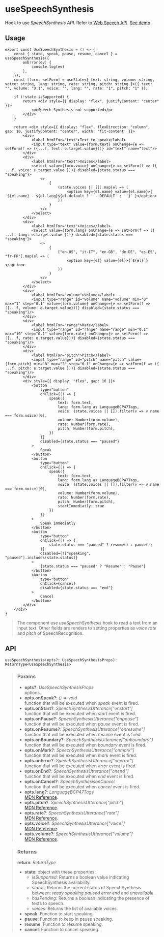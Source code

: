 # useSpeechSynthesis
Hook to use _SpeechSynthesis API_. Refer to [Web Speech API](https://developer.mozilla.org/en-US/docs/Web/API/SpeechSynthesis). [See demo](https://ndriadev.github.io/react-tools/#/hooks/api-dom/useSpeechSynthesis)

## Usage

```tsx
export const UseSpeechSynthesis = () => {
	const { state, speak, pause, resume, cancel } = useSpeechSynthesis({
		onError(ev) {
			console.log(ev)
		},
	});
	const [form, setForm] = useState<{ text: string, volume: string, voice: string, lang: string, rate: string, pitch: string }>({ text: "", volume: "0.1", voice: "", lang: "", rate: "1", pitch: "1" });

	if (!state.isSupported) {
		return <div style={{ display: "flex", justifyContent: "center" }}>
			<p>Speech Synthesis not supported</p>
		</div>
	}

	return <div style={{ display: "flex", flexDirection: "column", gap: 10, justifyContent: "center", width: 'fit-content' }}>
		<div>
			<label htmlFor="text">Text to speak</label>
			<input type="text" value={form.text} onChange={e => setForm(f => ({...f, text: e.target.value}))} id="text" name="text"/>
		</div>
		<div>
			<label htmlFor="text">Voices</label>
			<select value={form.voice} onChange={e => setForm(f => ({ ...f, voice: e.target.value }))} disabled={state.status === "speaking"}>
				<>
					{
						(state.voices || []).map(el => (
							<option key={el.name} value={el.name}>{ `${el.name} - ${el.lang}${el.default ? ' - DEFAULT' : ''}` }</option>
						))
					}
				</>
			</select>
		</div>
		<div>
			<label htmlFor="text">Voices</label>
			<select value={form.lang} onChange={e => setForm(f => ({ ...f, lang: e.target.value }))} disabled={state.status === "speaking"}>
				<>
					{
						["en-US", "it-IT", "en-GB", "de-DE", "es-ES", "fr-FR"].map(el => (
							<option key={el} value={el}>{`${el}`}</option>
						))
					}
				</>
			</select>
		</div>
		<div>
			<label htmlFor="volume">Volume</label>
			<input type="range" id="volume" name="volume" min="0" max="1" step="0.1" value={form.volume} onChange={e => setForm(f => ({...f, volume: e.target.value}))} disabled={state.status === "speaking"}/>
		</div>
		<div>
			<label htmlFor="range">Rate</label>
			<input type="range" id="range" name="range" min="0.1" max="10" step="0.1" value={form.rate} onChange={e => setForm(f => ({...f, rate: e.target.value}))} disabled={state.status === "speaking"}/>
		</div>
		<div>
			<label htmlFor="pitch">Pitch</label>
			<input type="range" id="pitch" name="pitch" value={form.pitch} min="0" max="2" step="0.1" onChange={e => setForm(f => ({ ...f, pitch: e.target.value }))} disabled={state.status === "speaking"}/>
		</div>
		<div style={{ display: "flex", gap: 10 }}>
			<button
				type="button"
				onClick={() => {
					speak({
						text: form.text,
						lang: form.lang as LanguageBCP47Tags,
						voice: (state.voices || []).filter(v => v.name === form.voice)[0],
						volume: Number(form.volume),
						rate: Number(form.rate),
						pitch: Number(form.pitch),
					})
				}}
				disabled={state.status === "paused"}
			>
				Speak
			</button>
			<button
				type="button"
				onClick={() => {
					speak({
						text: form.text,
						lang: form.lang as LanguageBCP47Tags,
						voice: (state.voices || []).filter(v => v.name === form.voice)[0],
						volume: Number(form.volume),
						rate: Number(form.rate),
						pitch: Number(form.pitch),
						startImmediatly: true
					})
				}}
			>
				Speak immediatly
			</button>
			<button
				type="button"
				onClick={() => {
					state.status === "paused" ? resume() : pause();
				}}
				disabled={!["speaking", "paused"].includes(state.status)}
			>
				{state.status === "paused" ? "Resume" : "Pause"}
			</button>
			<button
				type="button"
				onClick={cancel}
				disabled={state.status === "end"}
			>
				Cancel
			</button>
		</div>
	</div>
}
```

> The component use _useSpeechSynthesis_ hook to read a text from an input text. Other fields are renders to setting properties as _voice_ _rate_ and _pitch_ of SpeechRecognition.


## API

```tsx
useSpeechSynthesis(opts?: UseSpeechSynthesisProps): ReturnType<UseSpeechSynthesis>
```

> ### Params
>
> - __opts?__: _UseSpeechSynthesisProps_  
options.
> - __opts.onSpeak?__: _() => void_  
function that will be executed when _speak_ event is fired.
> - __opts.onStart?__: _SpeechSynthesisUtterance["onstart"]_  
function that will be executed when _start_ event is fired.
> - __opts.onPause?__: _SpeechSynthesisUtterance["onpause"]_  
function that will be executed when _pause_ event is fired.
> - __opts.onResume?__: _SpeechSynthesisUtterance["onresume"]_  
function that will be executed when _resume_ event is fired.
> - __opts.onBoundary?__: _SpeechSynthesisUtterance["onboundary"]_  
function that will be executed when _boundary_ event is fired.
> - __opts.onMark?__: _SpeechSynthesisUtterance["onmark"]_  
function that will be executed when _mark_ event is fired.
> - __opts.onError?__: _SpeechSynthesisUtterance["onerror"]_  
function that will be executed when _error_ event is fired.
> - __opts.onEnd?__: _SpeechSynthesisUtterance["onend"]_  
function that will be executed when _end_ event is fired.
> - __opts.onCancel?__: _SpeechSynthesisonCancel_  
function that will be executed when _cancel_ event is fired.
> - __opts.lang?__: _LanguageBCP47Tags_  
[MDN Reference](https://developer.mozilla.org/docs/Web/API/SpeechSynthesisUtterance/lang).
> - __opts.pitch?__: _SpeechSynthesisUtterance["pitch"]_  
[MDN Reference](https://developer.mozilla.org/docs/Web/API/SpeechSynthesisUtterance/pitch).
> - __opts.rate?__: _SpeechSynthesisUtterance["rate"]_  
[MDN Reference](https://developer.mozilla.org/docs/Web/API/SpeechSynthesisUtterance/rate).
> - __opts.voice?__: _SpeechSynthesisUtterance["voice"]_  
[MDN Reference](https://developer.mozilla.org/docs/Web/API/SpeechSynthesisUtterance/voice).
> - __opts.volume?__: _SpeechSynthesisUtterance["volume"]_  
[MDN Reference](https://developer.mozilla.org/docs/Web/API/SpeechSynthesisUtterance/volume).
>


> ### Returns
>
> __return__:  _ReturnType<UseSpeechSynthesis>_  
> -  __state__: object with these properties:
> 		- _isSupported_: Returns a boolean value indicating SpeechSynthesis availability.
> 		- _status_: Returns the current status of SpeechSynthesis between: _ready_ _speaking_ _paused_ _error_ _end_ and _unavailable_.
> 		- _hasPending_: Returns a boolean indicating the presence of texts to speech.
> 		- _voices_: Returns the list of available voices.
> -  __speak__: Function to start speaking.
> -  __pause__: Function to keep in pause speaking.
> -  __resume__: Function to resume speaking.
> -  __cancel__: Function to cancel speaking.
>